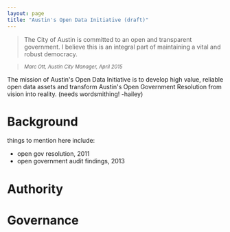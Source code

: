 ```yaml
---
layout: page
title: "Austin's Open Data Initiative (draft)"
---
```


> The City of Austin is committed to an open and transparent government. I believe this is an integral part of maintaining a vital and robust democracy.

> <em><small>Marc Ott, Austin City Manager, April 2015</small></em>

The mission of Austin's Open Data Initiative is to develop high value, reliable open data assets and transform Austin's Open Government Resolution from vision into reality. (needs wordsmithing! -hailey)

# Background

things to mention here include: 
- open gov resolution, 2011
- open government audit findings, 2013

# Authority

# Governance